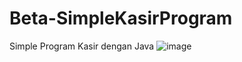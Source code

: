 # Beta-SimpleKasirProgram
Simple Program Kasir dengan Java
![image](https://github.com/AdRavi89/Beta-SimpleKasirProgram/assets/122881309/a869cf4a-d4c8-45bc-8418-6b5698e7bf6a)

